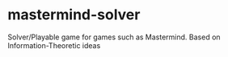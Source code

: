 # mastermind-solver
Solver/Playable game for games such as Mastermind. Based on Information-Theoretic ideas
